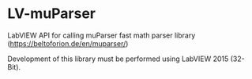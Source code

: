 # LV-muParser
LabVIEW API for calling muParser fast math parser library (https://beltoforion.de/en/muparser/)

Development of this library must be performed using LabVIEW 2015 (32-Bit).


